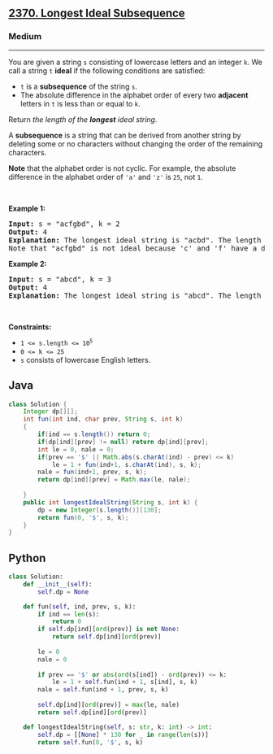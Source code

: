 <h2><a href="https://leetcode.com/problems/longest-ideal-subsequence/">2370. Longest Ideal Subsequence</a></h2><h3>Medium</h3><hr><div><p>You are given a string <code>s</code> consisting of lowercase letters and an integer <code>k</code>. We call a string <code>t</code> <strong>ideal</strong> if the following conditions are satisfied:</p>

<ul>
	<li><code>t</code> is a <strong>subsequence</strong> of the string <code>s</code>.</li>
	<li>The absolute difference in the alphabet order of every two <strong>adjacent</strong> letters in <code>t</code> is less than or equal to <code>k</code>.</li>
</ul>

<p>Return <em>the length of the <strong>longest</strong> ideal string</em>.</p>

<p>A <strong>subsequence</strong> is a string that can be derived from another string by deleting some or no characters without changing the order of the remaining characters.</p>

<p><strong>Note</strong> that the alphabet order is not cyclic. For example, the absolute difference in the alphabet order of <code>'a'</code> and <code>'z'</code> is <code>25</code>, not <code>1</code>.</p>

<p>&nbsp;</p>
<p><strong class="example">Example 1:</strong></p>

<pre><strong>Input:</strong> s = "acfgbd", k = 2
<strong>Output:</strong> 4
<strong>Explanation:</strong> The longest ideal string is "acbd". The length of this string is 4, so 4 is returned.
Note that "acfgbd" is not ideal because 'c' and 'f' have a difference of 3 in alphabet order.</pre>

<p><strong class="example">Example 2:</strong></p>

<pre><strong>Input:</strong> s = "abcd", k = 3
<strong>Output:</strong> 4
<strong>Explanation:</strong> The longest ideal string is "abcd". The length of this string is 4, so 4 is returned.
</pre>

<p>&nbsp;</p>
<p><strong>Constraints:</strong></p>

<ul>
	<li><code>1 &lt;= s.length &lt;= 10<sup>5</sup></code></li>
	<li><code>0 &lt;= k &lt;= 25</code></li>
	<li><code>s</code> consists of lowercase English letters.</li>
</ul>
</div>

## Java

```java
class Solution {
    Integer dp[][];
    int fun(int ind, char prev, String s, int k)
    {
        if(ind == s.length()) return 0;
        if(dp[ind][prev] != null) return dp[ind][prev];
        int le = 0, nale = 0;
        if(prev == '$' || Math.abs(s.charAt(ind) - prev) <= k)
            le = 1 + fun(ind+1, s.charAt(ind), s, k);
        nale = fun(ind+1, prev, s, k);
        return dp[ind][prev] = Math.max(le, nale);
        
    }
    public int longestIdealString(String s, int k) {
        dp = new Integer[s.length()][130];
        return fun(0, '$', s, k);
    }
}
```

## Python

```python
class Solution:
    def __init__(self):
        self.dp = None

    def fun(self, ind, prev, s, k):
        if ind == len(s):
            return 0
        if self.dp[ind][ord(prev)] is not None:
            return self.dp[ind][ord(prev)]
        
        le = 0
        nale = 0
        
        if prev == '$' or abs(ord(s[ind]) - ord(prev)) <= k:
            le = 1 + self.fun(ind + 1, s[ind], s, k)
        nale = self.fun(ind + 1, prev, s, k)
        
        self.dp[ind][ord(prev)] = max(le, nale)
        return self.dp[ind][ord(prev)]

    def longestIdealString(self, s: str, k: int) -> int:
        self.dp = [[None] * 130 for _ in range(len(s))]
        return self.fun(0, '$', s, k)
```
